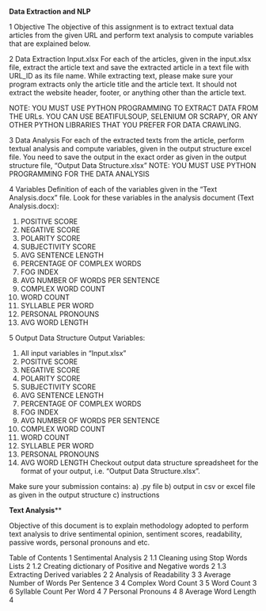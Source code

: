 
**Data Extraction and NLP**

1	Objective
The objective of this assignment is to extract textual data articles from the given URL and perform text analysis to compute variables that are explained below. 

2	Data Extraction
Input.xlsx
For each of the articles, given in the input.xlsx file, extract the article text and save the extracted article in a text file with URL_ID as its file name.
While extracting text, please make sure your program extracts only the article title and the article text. It should not extract the website header, footer, or anything other than the article text. 

NOTE: YOU MUST USE PYTHON PROGRAMMING TO EXTRACT DATA FROM THE URLs. YOU CAN USE BEATIFULSOUP, SELENIUM OR SCRAPY, OR ANY OTHER PYTHON LIBRARIES THAT YOU PREFER FOR DATA CRAWLING. 

3	Data Analysis
For each of the extracted texts from the article, perform textual analysis and compute variables, given in the output structure excel file. You need to save the output in the exact order as given in the output structure file, “Output Data Structure.xlsx”
NOTE: YOU MUST USE PYTHON PROGRAMMING FOR THE DATA ANALYSIS

4	Variables
Definition of each of the variables given in the “Text Analysis.docx” file.
Look for these variables in the analysis document (Text Analysis.docx):
1.	POSITIVE SCORE
2.	NEGATIVE SCORE
3.	POLARITY SCORE
4.	SUBJECTIVITY SCORE
5.	AVG SENTENCE LENGTH
6.	PERCENTAGE OF COMPLEX WORDS
7.	FOG INDEX
8.	AVG NUMBER OF WORDS PER SENTENCE
9.	COMPLEX WORD COUNT
10.	WORD COUNT
11.	SYLLABLE PER WORD
12.	PERSONAL PRONOUNS
13.	AVG WORD LENGTH

5	Output Data Structure
Output Variables: 
1.	All input variables in “Input.xlsx”
2.	POSITIVE SCORE
3.	NEGATIVE SCORE
4.	POLARITY SCORE
5.	SUBJECTIVITY SCORE
6.	AVG SENTENCE LENGTH
7.	PERCENTAGE OF COMPLEX WORDS
8.	FOG INDEX
9.	AVG NUMBER OF WORDS PER SENTENCE
10.	COMPLEX WORD COUNT
11.	WORD COUNT
12.	SYLLABLE PER WORD
13.	PERSONAL PRONOUNS
14.	AVG WORD LENGTH
Checkout output data structure spreadsheet for the format of your output, i.e. “Output Data Structure.xlsx”.


Make sure your submission contains:
a) .py file
b) output in csv or excel file as given in the output structure
c) instructions


**Text Analysis****

Objective of this document is to explain methodology adopted to perform text analysis to drive sentimental opinion, sentiment scores, readability, passive words, personal pronouns and etc.

Table of Contents
1	Sentimental Analysis	2
1.1	Cleaning using Stop Words Lists	2
1.2	Creating dictionary of Positive and Negative words	2
1.3	Extracting Derived variables	2
2	Analysis of Readability	3
3	Average Number of Words Per Sentence	3
4	Complex Word Count	3
5	Word Count	3
6	Syllable Count Per Word	4
7	Personal Pronouns	4
8	Average Word Length	4



